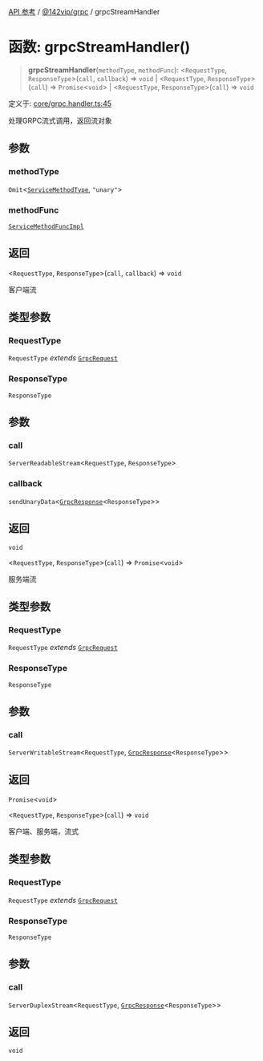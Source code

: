 [API 参考](../wiki/Home) / [@142vip/grpc](../wiki/@142vip.grpc) / grpcStreamHandler

# 函数: grpcStreamHandler()

> **grpcStreamHandler**(`methodType`, `methodFunc`): \<`RequestType`, `ResponseType`\>(`call`, `callback`) => `void` \| \<`RequestType`, `ResponseType`\>(`call`) => `Promise`\<`void`\> \| \<`RequestType`, `ResponseType`\>(`call`) => `void`

定义于: [core/grpc.handler.ts:45](https://github.com/142vip/core-x/blob/25cf658819688f02293d600e7003b5877a2f9489/packages/grpc/src/core/grpc.handler.ts#L45)

处理GRPC流式调用，返回流对象

## 参数

### methodType

`Omit`\<[`ServiceMethodType`](../wiki/@142vip.grpc.%E6%9E%9A%E4%B8%BE.ServiceMethodType), `"unary"`\>

### methodFunc

[`ServiceMethodFuncImpl`](../wiki/@142vip.grpc.%E7%B1%BB%E5%9E%8B%E5%88%AB%E5%90%8D.ServiceMethodFuncImpl)

## 返回

\<`RequestType`, `ResponseType`\>(`call`, `callback`) => `void`

客户端流

## 类型参数

### RequestType

`RequestType` *extends* [`GrpcRequest`](../wiki/@142vip.grpc.%E6%8E%A5%E5%8F%A3.GrpcRequest)

### ResponseType

`ResponseType`

## 参数

### call

`ServerReadableStream`\<`RequestType`, `ResponseType`\>

### callback

`sendUnaryData`\<[`GrpcResponse`](../wiki/@142vip.grpc.%E6%8E%A5%E5%8F%A3.GrpcResponse)\<`ResponseType`\>\>

## 返回

`void`

\<`RequestType`, `ResponseType`\>(`call`) => `Promise`\<`void`\>

服务端流

## 类型参数

### RequestType

`RequestType` *extends* [`GrpcRequest`](../wiki/@142vip.grpc.%E6%8E%A5%E5%8F%A3.GrpcRequest)

### ResponseType

`ResponseType`

## 参数

### call

`ServerWritableStream`\<`RequestType`, [`GrpcResponse`](../wiki/@142vip.grpc.%E6%8E%A5%E5%8F%A3.GrpcResponse)\<`ResponseType`\>\>

## 返回

`Promise`\<`void`\>

\<`RequestType`, `ResponseType`\>(`call`) => `void`

客户端、服务端，流式

## 类型参数

### RequestType

`RequestType` *extends* [`GrpcRequest`](../wiki/@142vip.grpc.%E6%8E%A5%E5%8F%A3.GrpcRequest)

### ResponseType

`ResponseType`

## 参数

### call

`ServerDuplexStream`\<`RequestType`, [`GrpcResponse`](../wiki/@142vip.grpc.%E6%8E%A5%E5%8F%A3.GrpcResponse)\<`ResponseType`\>\>

## 返回

`void`

